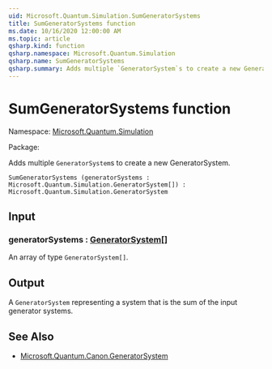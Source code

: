 ```yaml
---
uid: Microsoft.Quantum.Simulation.SumGeneratorSystems
title: SumGeneratorSystems function
ms.date: 10/16/2020 12:00:00 AM
ms.topic: article
qsharp.kind: function
qsharp.namespace: Microsoft.Quantum.Simulation
qsharp.name: SumGeneratorSystems
qsharp.summary: Adds multiple `GeneratorSystem`s to create a new GeneratorSystem.
---
```


# SumGeneratorSystems function

Namespace: [Microsoft.Quantum.Simulation](xref:Microsoft.Quantum.Simulation)

Package: [](https://nuget.org/packages/)


Adds multiple `GeneratorSystem`s to create a new GeneratorSystem.

```Q#
SumGeneratorSystems (generatorSystems : Microsoft.Quantum.Simulation.GeneratorSystem[]) : Microsoft.Quantum.Simulation.GeneratorSystem
```


## Input

### generatorSystems : [GeneratorSystem](xref:Microsoft.Quantum.Simulation.GeneratorSystem)[]

An array of type `GeneratorSystem[]`.



## Output

A `GeneratorSystem` representing a system that is the sum of theinput generator systems.

## See Also

- [Microsoft.Quantum.Canon.GeneratorSystem](xref:Microsoft.Quantum.Canon.GeneratorSystem)